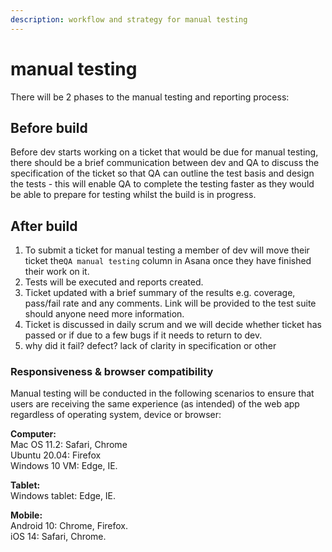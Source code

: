```yaml
---
description: workflow and strategy for manual testing
---
```


# manual testing

There will be 2 phases to the manual testing and reporting process:

## Before build

Before dev starts working on a ticket that would be due for manual testing, there should be a brief communication between dev and QA to discuss the specification of the ticket so that QA can outline the test basis and design the tests - this will enable QA to complete the testing faster as they would be able to prepare for testing whilst the build is in progress.



## After build

1. To submit a ticket for manual testing a member of dev will move their ticket the`QA manual testing` column in Asana once they have finished their work on it.
2. Tests will be executed and reports created. 
3. Ticket updated with a brief summary of the results e.g. coverage, pass/fail rate and any comments. Link will be provided to the test suite should anyone need more information. 
4. Ticket is discussed in daily scrum and we will decide whether ticket has passed or if due to a few bugs if it needs to return to dev. 
5. why did it fail? defect? lack of clarity in specification or other



### Responsiveness & browser compatibility

Manual testing will be conducted in the following scenarios to ensure that users are receiving the same experience \(as intended\) of the web app regardless of operating system, device or browser:  
  
**Computer:**  
Mac OS 11.2: Safari, Chrome  
Ubuntu 20.04: Firefox  
Windows 10 VM: Edge, IE.  
  
**Tablet:**  
Windows tablet: Edge, IE.  
  
**Mobile:**  
Android 10: Chrome, Firefox.  
iOS 14: Safari, Chrome.  






